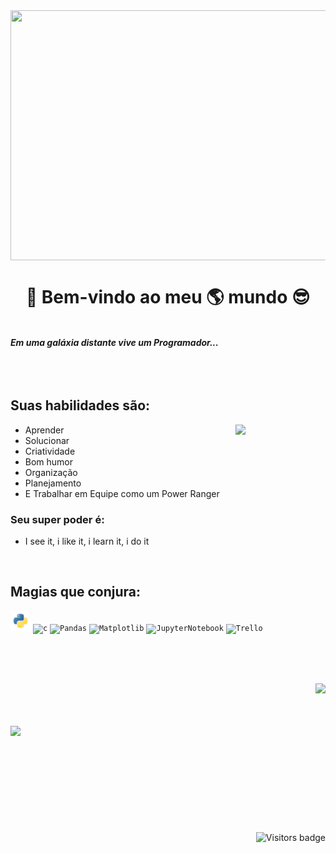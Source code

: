 

  <img align="center" width="1024" height="400" src="https://media.giphy.com/media/35MG6KoNC3zyAkGes0/giphy.gif" />

<br />

<h1 align="center"  size="40px">
                     🎉 Bem-vindo ao meu 🌎 mundo 😎
</h1>

<br />
  <i><b>Em uma galáxia distante vive um Programador...</b></i>

<br />
<br />
<br />
<br />

## Suas habilidades são:
 - Aprender <img align="right" width="30%" src=https://media.giphy.com/media/26gR2f01UTynjCPNS/giphy.gif /> 
 - Solucionar 
 - Criatividade
 - Bom humor
 - Organização
 - Planejamento
 - E Trabalhar em Equipe como um Power Ranger                                 

### Seu super poder é:
- I see it,  i like it,  i learn it,  i do it

<br />

## Magias que conjura:

<code><img height="32" src="https://raw.githubusercontent.com/github/explore/80688e429a7d4ef2fca1e82350fe8e3517d3494d/topics/python/python.png" alt="Python"/></code>
<code><img height="32" src="https://cdn.iconscout.com/icon/free/png-512/c-programming-569564.png" alt="c"/></code>
<code><img height="32" src="https://p.kindpng.com/picc/s/574-5747046_python-pandas-logo-transparent-hd-png-download.png" alt="Pandas"/></code>
<code><img height="32" src="https://miro.medium.com/max/805/0*lheOLngZH18XLnoq.jpg" alt="Matplotlib"/></code>
<code><img height="32" src="https://www.seekpng.com/png/detail/410-4104604_here-is-how-to-add-a-shortcut-of.png" alt="JupyterNotebook"/></code>
<code><img height="32" src="https://cdn.iconscout.com/icon/free/png-512/trello-6-569395.png" alt="Trello"/></code>

 

<br />
<br />
<br />

<p>
  <img align="right" src="https://github-readme-stats.vercel.app/api/top-langs/?username=DirceuSilvestre&theme=radical" />
  <br /><br /><br /><br />
  <img align="left" src="https://github-readme-stats.vercel.app/api?username=DirceuSilvestre&show_icons=true&theme=radical" />
  <br /><br /><br /><br /><br /><br /><br /><br /><br /><br />
  <a href="https://badges.pufler.dev">
      <img align="right" src="https://badges.pufler.dev/visits/DirceuSilvestre/DirceuSilvestre" alt="Visitors badge" />
   </a>
</p>

<br />

<!--
**DirceuSilvestre/DirceuSilvestre** is a ✨ _special_ ✨ repository because its `README.md` (this file) appears on your GitHub profile.

Here are some ideas to get you started:

- 🔭 I’m currently working on ...
- 🌱 I’m currently learning ...
- 👯 I’m looking to collaborate on ...
- 🤔 I’m looking for help with ...
- 💬 Ask me about ...
- 📫 How to reach me: ...
- 😄 Pronouns: ...
- ⚡ Fun fact: ...
-->





